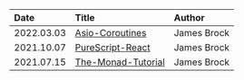 | Date       | Title                                       | Author      |
| :---       | :---                                        | :---        |
| 2022.03.03 | [Asio-Coroutines](Asio-Coroutines.md)       | James Brock |
| 2021.10.07 | [PureScript-React](PureScript-React.md)     | James Brock |
| 2021.07.15 | [The-Monad-Tutorial](The-Monad-Tutorial.md) | James Brock |

